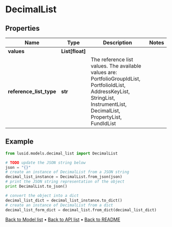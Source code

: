 # DecimalList


## Properties
Name | Type | Description | Notes
------------ | ------------- | ------------- | -------------
**values** | **List[float]** |  | 
**reference_list_type** | **str** | The reference list values. The available values are: PortfolioGroupIdList, PortfolioIdList, AddressKeyList, StringList, InstrumentList, DecimalList, PropertyList, FundIdList | 

## Example

```python
from lusid.models.decimal_list import DecimalList

# TODO update the JSON string below
json = "{}"
# create an instance of DecimalList from a JSON string
decimal_list_instance = DecimalList.from_json(json)
# print the JSON string representation of the object
print DecimalList.to_json()

# convert the object into a dict
decimal_list_dict = decimal_list_instance.to_dict()
# create an instance of DecimalList from a dict
decimal_list_form_dict = decimal_list.from_dict(decimal_list_dict)
```
[Back to Model list](../README.md#documentation-for-models) &#8226; [Back to API list](../README.md#documentation-for-api-endpoints) &#8226; [Back to README](../README.md)


